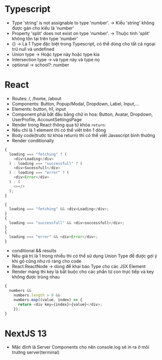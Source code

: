 # Typescript

- Type 'string' is not assignable to type 'number'. -> Kiểu 'string' không được gán cho kiểu là 'number'
- Property 'split' does not exist on type 'number'. -> Thuộc tính 'split' không tồn tại trên type 'number'
- {} -> Là 1 Type đặc biệt trong Typescript, có thể dùng cho tất cả ngoại trừ null và undefined
- Union type -> Hoặc type này hoặc type kia
- Intersection type -> và type này và type nọ
- optional -> school?: number

# React

- Routes: /, /home, /about
- Components: Button, Popup/Modal, Dropdown, Label, Input,...
- Elements: button, h1, input
- Component phải bắt đầu bằng chữ in hoa: Button, Avatar, Dropdown, UserProfile, AccountSettingsPage
- Render trong React thông qua từ khóa `return`:
- Nếu chỉ là 1 element thì có thể viết trên 1 dòng
- Body code(trước từ khóa return) thì có thể viết Javascript bình thường
- Render conditionally

```js
{
  loading === "fetching" ? (
    <div>Loading</div>
  ) : loading === "successfull" ? (
    <div>Sucessfull</div>
  ) : loading === "error" ? (
    <div>Error</div>
  ) : (
    <></>
  );
}
```

```js
{
  loading === "fetching" && <div>Loading</div>;
}
{
  loading === "successfull" && <div>successfull</div>;
}
{
  loading === "error" && <div>Error</div>;
}
```

- conditional && results
- Nếu giá trị là 1 trong nhiều thì có thể sử dụng Union Type để được gợi ý khi gõ cũng như rõ ràng cho code
- React.ReactNode -> dùng để khai báo Type cho các JSX Element
- Render mảng thì key là bắt buộc cho các phần tử con trực tiếp và key không được trùng nhau

```js
{
  numbers &&
    numbers.length > 0 &&
    numbers.map((value, index) => {
      return <div key={index}>{value}</div>;
    });
}
```

# NextJS 13

- Mặc định là Server Components cho nên console.log sẽ in ra ở môi trường server(terminal)
